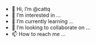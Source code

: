 - 👋 Hi, I’m @cattq
- 👀 I’m interested in ...
- 🌱 I’m currently learning ...
- 💞️ I’m looking to collaborate on ...
- 📫 How to reach me ...

<!---
cattq/cattq is a ✨ special ✨ repository because its `README.md` (this file) appears on your GitHub profile.
You can click the Preview link to take a look at your changes.
--->
